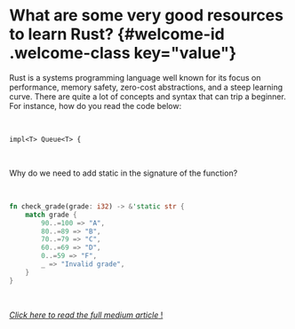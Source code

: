 # What are some very good resources to learn Rust? {#welcome-id .welcome-class key="value"}

Rust is a systems programming language well known for its focus on performance, memory safety, zero-cost abstractions, and a steep learning curve.
There are quite a lot of concepts and syntax that can trip a beginner. For instance, how do you read the code below:

<br />

`impl<T> Queue<T> {`

<br />

Why do we need to add static in the signature of the function?

<br />

```rust {#code-id .code-class}
fn check_grade(grade: i32) -> &'static str {
    match grade {
        90..=100 => "A",
        80..=89 => "B",
        70..=79 => "C",
        60..=69 => "D",
        0..=59 => "F",
        _ => "Invalid grade",
    }
}

```
<br />

[_Click here to read the full medium article_ !](https://medium.com/@richinex/learning-rust-a-guide-to-great-resources-6f3b5430641c)

